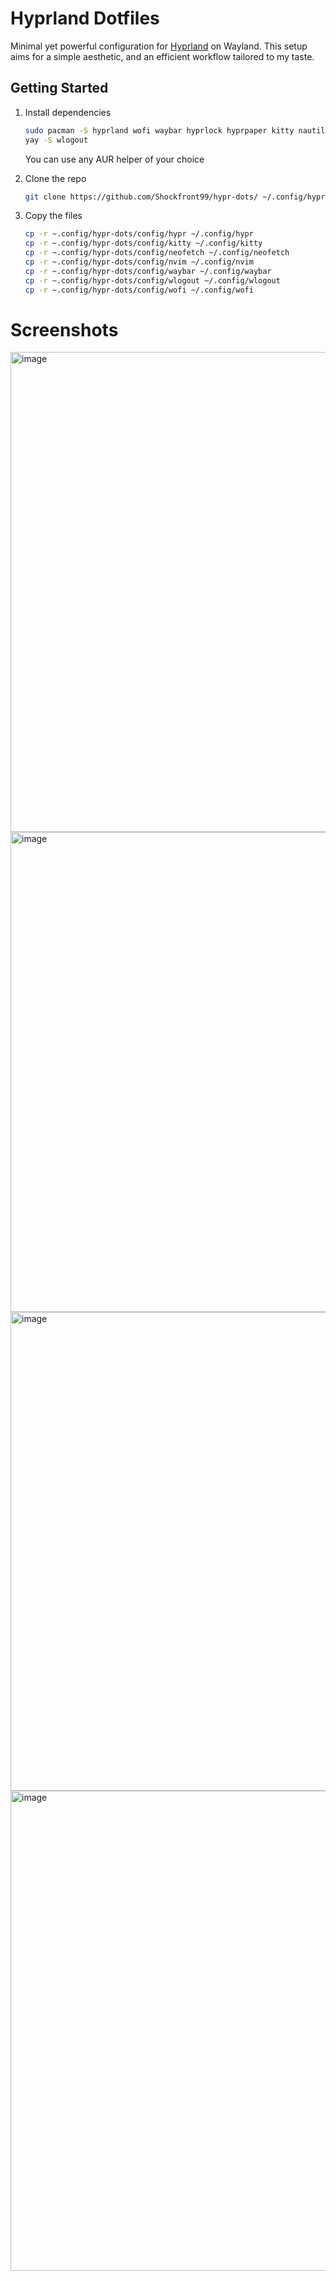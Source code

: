 # Hyprland Dotfiles

Minimal yet powerful configuration for [Hyprland](https://github.com/hyprwm/Hyprland) on Wayland. This setup aims for a simple aesthetic, and an efficient workflow tailored to my taste.

## Getting Started

1. Install dependencies
   ```bash
   sudo pacman -S hyprland wofi waybar hyprlock hyprpaper kitty nautilus starship neovim neofetch
   yay -S wlogout
   ```
   You can use any AUR helper of your choice
   
2. Clone the repo
   ```bash
   git clone https://github.com/Shockfront99/hypr-dots/ ~/.config/hypr-dots
   ```
   
3. Copy the files
   ```bash
   cp -r ~.config/hypr-dots/config/hypr ~/.config/hypr
   cp -r ~.config/hypr-dots/config/kitty ~/.config/kitty
   cp -r ~.config/hypr-dots/config/neofetch ~/.config/neofetch
   cp -r ~.config/hypr-dots/config/nvim ~/.config/nvim
   cp -r ~.config/hypr-dots/config/waybar ~/.config/waybar
   cp -r ~.config/hypr-dots/config/wlogout ~/.config/wlogout
   cp -r ~.config/hypr-dots/config/wofi ~/.config/wofi
   ```

# Screenshots
   <img width="1366" height="768" alt="image" src="https://github.com/user-attachments/assets/9773eb5b-2644-42dc-a13b-f68976b5b7d5" />

<img width="1366" height="768" alt="image" src="https://github.com/user-attachments/assets/fe1dd667-b77f-49a8-b712-8b8fed79a918" />

<img width="1366" height="766" alt="image" src="https://github.com/user-attachments/assets/09e295a9-edad-4fdb-a0f8-7f670bfb5104" />

<img width="1358" height="768" alt="image" src="https://github.com/user-attachments/assets/d5f82233-7184-422c-8347-504ce097ff3b" />



